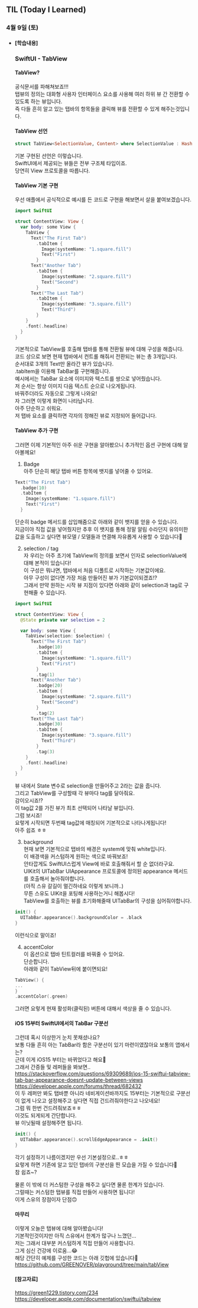 ## TIL (Today I Learned)

### 4월 9일 (토)   

- #### [학습내용] 
  ### SwiftUI - TabView    
  
  #### TabView?    
  공식문서를 파해쳐보죠!!!         
  탭뷰의 정의는 대화형 사용자 인터페이스 요소를 사용해 여러 하위 뷰 간 전환할 수 있도록 하는 뷰입니다.   
  즉 다들 흔히 알고 있는 탭바의 항목들을 클릭해 뷰를 전환할 수 있게 해주는것입니다.   

  #### TabView 선언   
  ```swift
  struct TabView<SelectionValue, Content> where SelectionValue : Hashable, Content : View
  ```
  기본 구현된 선언은 이렇습니다.   
  SwiftUI에서 제공되는 뷰들은 전부 구조체 타입이죠.   
  당연히 View 프로토콜을 따릅니다.   

  #### TabView 기본 구현   
  우선 애플에서 공식적으로 예시를 든 코드로 구현을 해보면서 살을 붙여보겠습니다.   
  ```swift
  import SwiftUI
  
  struct ContentView: View {
    var body: some View {
      TabView {
        Text("The First Tab")
          .tabItem {
            Image(systemName: "1.square.fill")
            Text("First")
          }
        Text("Another Tab")
          .tabItem {
            Image(systemName: "2.square.fill")
            Text("Second")
          }
        Text("The Last Tab")
          .tabItem {
            Image(systemName: "3.square.fill")
            Text("Third")
          }
      }
      .font(.headline)
    }
  }
  ```
  기본적으로 TabView를 호출해 탭바를 통해 전환될 뷰에 대해 구성을 해줍니다.   
  코드 상으로 보면 현재 탭바에서 컨트롤 해줘서 전환되는 뷰는 총 3개입니다.   
  순서대로 3개의 Text만 올라간 뷰가 있습니다.   
  .tabItem을 이용해 TabBar를 구현해줍니다.   
  예시에서는 TabBar 요소에 이미지와 텍스트를 쌍으로 넣어줬습니다.   
  저 순서는 항상 이미지 다음 텍스트 순으로 나오게됩니다.   
  바꿔주더라도 자동으로 그렇게 나와요!   
  자 그러면 이렇게 화면이 나타납니다.   
  아주 단순하고 쉬워요.   
  저 탭바 요소를 클릭하면 각자의 정해진 뷰로 지정되어 들어갑니다.   

  #### TabView 추가 구현   
  그러면 이제 기본적인 아주 쉬운 구현을 알아봤으니 추가적인 옵션 구현에 대해 알아볼께요!   
  1. Badge   
  아주 단순히 해당 탭바 버튼 항목에 뱃지를 넣어줄 수 있어요.   
  ```swift
  Text("The First Tab")
    .badge(10)
    .tabItem {
      Image(systemName: "1.square.fill")
      Text("First")
    }
  ```
  단순히 badge 메서드를 삽입해줌으로 아래와 같이 뱃지를 얻을 수 있습니다.   
  지금이야 직접 값을 넣어줬지만 추후 이 뱃지를 통해 정말 알림 수라던지 유의미한 값을 도출하고 싶다면 뷰모델 / 모델들과 연결해 자유롭게 사용할 수 있습니다🙌   

  2. selection / tag   
  자 우리는 아주 초기에 TabView의 정의를 보면서 인자로 selectionValue에 대해 본적이 있습니다!   
  이 구성은 뭐냐면, 탭바에서 처음 디폴트로 시작하는 기본값이에요.   
  아무 구성이 없다면 가장 처음 만들어진 뷰가 기본값이되겠죠!?   
  그래서 만약 원하는 시작 뷰 지점이 있다면 아래와 같이 selection과 tag로 구현해줄 수 있습니다.   
  ```swift
  import SwiftUI
  
  struct ContentView: View {
    @State private var selection = 2
  
    var body: some View {
      TabView(selection: $selection) {
        Text("The First Tab")
          .badge(10)
          .tabItem {
            Image(systemName: "1.square.fill")
            Text("First")
          }
          .tag(1)
        Text("Another Tab")
          .badge(20)
          .tabItem {
            Image(systemName: "2.square.fill")
            Text("Second")
          }
          .tag(2)
        Text("The Last Tab")
          .badge(30)
          .tabItem {
            Image(systemName: "3.square.fill")
            Text("Third")
          }
          .tag(3)
      }
      .font(.headline)
    }
  }
  ```
  뷰 내에서 State 변수로 selection을 만들어주고 2라는 값을 줍니다.   
  그리고 TabView를 구성할때 각 뷰마다 tag를 달아줘요.   
  감이오시죠!?   
  이 tag값 2를 가진 뷰가 최초 선택되어 나타날 뷰입니다.   
  그럼 보시죠!   
  요렇게 시작되면 두번째 tag값에 매칭되어 기본적으로 나타나게됩니다!   
  아주 쉽죠 ㅎㅎ   

  3. background   
  현재 보면 기본적으로 탭바의 배경은 system에 맞춰 white입니다.   
  이 배경색을 커스텀하게 원하는 색으로 바꿔보죠!   
  안타깝게도 SwiftUI스럽게 View에 바로 호출해줘서 할 순 없더라구요.   
  UIKit의 UITabBar UIAppearance 프로토콜에 정의된 appearance 메서드를 호출해서 놀아줘야합니다.   
  (아직 스유 갈길이 멀긴하네요 이렇게 보니까..)   
  무튼 스유도 UIKit을 포팅해 사용하는거니 해봅시다!   
  TabView를 호출하는 뷰를 초기화해줄때 UITabBar의 구성을 심어줘야합니다.   
  ```swift
  init() {
    UITabBar.appearance().backgroundColor = .black
  }
  ```
  이런식으로 말이죠!   

  4. accentColor   
  이 옵션으로 탭바 틴트컬러를 바꿔줄 수 있어요.   
  단순합니다.   
  아래와 같이 TabView뒤에 붙이면되요!   
  ```swift
  TabView() {
  ...
  }
  .accentColor(.green)
  ```
  그러면 요렇게 현재 활성화(클릭된) 버튼에 대해서 색상을 줄 수 있습니다.   

  #### iOS 15부터 SwiftUI에서의 TabBar 구분선   
  그런데 혹시 이상한거 눈치 못채셨나요?   
  보통 다들 흔히 아는 TabBar라 함은 구분선이 있기 마련이였잖아요 보통의 앱에서는?   
  근데 이게 iOS15 부터는 바뀌었다고 해요🥲   
  그래서 간증들 및 레퍼들을 봐보면..   
  https://stackoverflow.com/questions/69309689/ios-15-swiftui-tabview-tab-bar-appearance-doesnt-update-between-views   
  https://developer.apple.com/forums/thread/682432   
  이 두 레퍼만 봐도 탭바뿐 아니라 네비게이션바까지도 15부터는 기본적으로 구분선이 없게 나오고 설정해주고 싶다면 직접 건드려줘야한다고 나오네요!   
  그럼 뭐 한번 건드려줘보죠ㅎㅎ    
  이것도 되게되게 간단합니다.  
  뷰 이닛될때 설정해주면 됩니다.   
  ```swift
  init() {
    UITabBar.appearance().scrollEdgeAppearance = .init()
  }
  ```
  각기 설정하기 나름이겠지만 우선 기본설정으로..ㅎㅎ   
  요렇게 하면 기존에 알고 있던 탭바의 구분선을 띈 모습을 가질 수 있습니다🙌   
  참 쉽죠~?    

  물론 이 밖에 더 커스텀한 구성을 해주고 싶다면 물론 한계가 있습니다.   
  그럴때는 커스텀한 탭뷰를 직접 만들어 사용하면 됩니다!   
  이게 스유의 장점이자 단점🙃   

  #### 마무리   
  이렇게 오늘은 탭뷰에 대해 알아봤습니다!   
  기본적인것이지만 아직 스유에서 한계가 많구나 느꼈던...   
  저는 그래서 대부분 커스텀하게 직접 만들어 사용합니다.   
  그게 심신 건강에 이로움...😂   
  해당 간단히 예제를 구성한 코드는 아래 깃헙에 있습니다🙌   
  https://github.com/GREENOVER/playground/tree/main/tabView    
  
  #### [참고자료]    
  https://green1229.tistory.com/234   
  https://developer.apple.com/documentation/swiftui/tabview   

